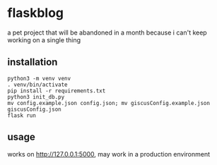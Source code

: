 # flaskblog

a pet project that will be abandoned in a month because i can't keep working on a single thing

## installation
`python3 -m venv venv`  
`. venv/bin/activate`  
`pip install -r requirements.txt`  
`python3 init_db.py`  
`mv config.example.json config.json; mv giscusConfig.example.json giscusConfig.json`  
`flask run`  

## usage
works on http://127.0.0.1:5000, may work in a production environment